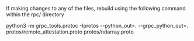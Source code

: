 If making changes to any of the files, rebuild using the following command within the rpc/ directory

python3 -m grpc_tools.protoc -Iprotos --python_out=. --grpc_python_out=. protos/remote_attestation.proto protos/ndarray.proto
